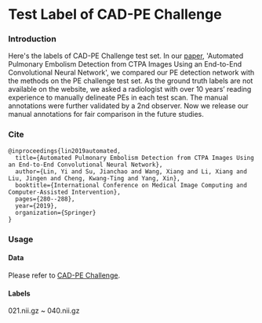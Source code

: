 # Test Label of CAD-PE Challenge

### Introduction
Here's the labels of CAD-PE Challenge test set. In our [paper](https://link.springer.com/chapter/10.1007/978-3-030-32251-9_31), 'Automated Pulmonary Embolism Detection from CTPA Images Using an End-to-End Convolutional Neural Network', we compared our PE detection network with the methods on the PE challenge test set. As the ground truth labels are not available on the website, we asked a radiologist with over 10 years’ reading experience to manually delineate PEs in each test scan. The manual annotations were further validated by a 2nd observer. Now we release our manual annotations for fair comparison in the future studies.

### Cite

    @inproceedings{lin2019automated,
      title={Automated Pulmonary Embolism Detection from CTPA Images Using an End-to-End Convolutional Neural Network},
      author={Lin, Yi and Su, Jianchao and Wang, Xiang and Li, Xiang and Liu, Jingen and Cheng, Kwang-Ting and Yang, Xin},
      booktitle={International Conference on Medical Image Computing and Computer-Assisted Intervention},
      pages={280--288},
      year={2019},
      organization={Springer}
    }

### Usage

#### Data
Please refer to [CAD-PE Challenge](http://www.cad-pe.org/).
#### Labels
021.nii.gz ~ 040.nii.gz
  
